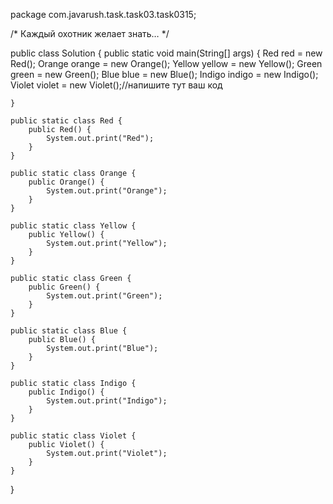 package com.javarush.task.task03.task0315;

/* 
Каждый охотник желает знать…
*/

public class Solution {
    public static void main(String[] args) {
        Red red =  new Red();
        Orange orange  = new Orange();
        Yellow yellow = new Yellow();
        Green green = new Green();
        Blue blue = new Blue();
        Indigo indigo = new Indigo();
        Violet violet = new Violet();//напишите тут ваш код

    }

    public static class Red {
        public Red() {
            System.out.print("Red");
        }
    }

    public static class Orange {
        public Orange() {
            System.out.print("Orange");
        }
    }

    public static class Yellow {
        public Yellow() {
            System.out.print("Yellow");
        }
    }

    public static class Green {
        public Green() {
            System.out.print("Green");
        }
    }

    public static class Blue {
        public Blue() {
            System.out.print("Blue");
        }
    }

    public static class Indigo {
        public Indigo() {
            System.out.print("Indigo");
        }
    }

    public static class Violet {
        public Violet() {
            System.out.print("Violet");
        }
    }
}
